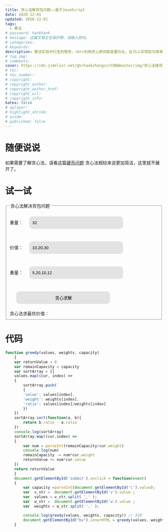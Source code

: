```yaml
---
title: 贪心法解背包问题——基于JavaScript
date: 2020-12-01
updated: 2020-12-01
tags:
  - 算法
# password: hankhank
# message: 这篇文章正在保护期，请输入密码。
# categories:
# keywords:
description: 算法实验中衍生的程序。<br>利用贪心原则取高重价比，在JS上实现较为简单。
# top_img:
# comments:
cover: https://cdn.jsdelivr.net/gh/hankzhangcn/CDN@master/img/贪心法接背包问题_封面.2zoqnvp2plq0.jpg
# toc:
# toc_number:
# copyright:
# copyright_author:
# copyright_author_href:
# copyright_url:
# copyright_info:
katex: false
# aplayer:
# highlight_shrink:
# aside:
# published: false
---
```


<style>
form input{
    height: 40px;
    margin: 20px;
    border-radius: 10px;
    padding-left: 10px;
    min-width: 300px;
    transition: box-shadow 0.25s ease;
    outline: none;
    border:none;
    background-color: #e3e3e3;
}
form input:hover{
      box-shadow:0 10px 8px rgba(0, 0, 0, 0.158);
  }
</style>
# 随便说说
如果需要了解贪心法，请看这篇[硬币问题](7df72f84cb13.html)
贪心法相较来说更加简洁，这里就不展开了。

# 试一试
<form>
    <fieldset>
    <legend>贪心法解决背包问题</legend>
        <a>重量：</a><input id='c' value='32' placeholder='32'/></br>
        <a>价值：</a><input id='v' value='10,20,30' placeholder='10,20,30'/></br>
        <a>重量：</a><input id='w' value='5,20,10,12' placeholder='5,20,10,12'/>
        <input type='button' id='submit' value='贪心求解'></input></br>
        <a>贪心法求最优价值：</a><a id='bv'></a>
    </fieldset>
</form>

<script>
    function greedy(values, weights, capacity)
    {
    var returnValue = 0
    var remainCapacity = capacity
    var sortArray = []
    values.map((cur, index) =>
    {
        sortArray.push(
        {
        'value': values[index],
        'weight': weights[index],
        'ratio': values[index]/weights[index]
        })
    })
    sortArray.sort(function(a, b){
        return b.ratio - a.ratio
    })
    console.log(sortArray)
    sortArray.map((cur,index) =>
    {
        var num = parseInt(remainCapacity/cur.weight)
        console.log(num)
        remainCapacity -= num*cur.weight
        returnValue += num*cur.value
    })
    return returnValue
    }
    document.getElementById('submit').onclick = function(event)
    {
        var capacity =parseInt(document.getElementById('c').value);
        var  v_str =  document.getElementById('v').value ;
        var  values = v_str.split( ',' );
        var  w_str =  document.getElementById('w').value ;
        var  weights = w_str.split( ',' );

        console.log(greedy(values, weights, capacity)) // 320
        document.getElementById("bv").innerHTML = greedy(values, weights, capacity);
    }
</script>

# 代码
```js
function greedy(values, weights, capacity)
    {
    var returnValue = 0
    var remainCapacity = capacity
    var sortArray = []
    values.map((cur, index) =>
    {
        sortArray.push(
        {
        'value': values[index],
        'weight': weights[index],
        'ratio': values[index]/weights[index]
        })
    })
    sortArray.sort(function(a, b){
        return b.ratio - a.ratio
    })
    console.log(sortArray)
    sortArray.map((cur,index) =>
    {
        var num = parseInt(remainCapacity/cur.weight)
        console.log(num)
        remainCapacity -= num*cur.weight
        returnValue += num*cur.value
    })
    return returnValue
    }
    document.getElementById('submit').onclick = function(event)
    {
        var capacity =parseInt(document.getElementById('c').value);
        var  v_str =  document.getElementById('v').value ;
        var  values = v_str.split( ',' );
        var  w_str =  document.getElementById('w').value ;
        var  weights = w_str.split( ',' );

        console.log(greedy(values, weights, capacity)) // 320
        document.getElementById("bv").innerHTML = greedy(values, weights, capacity);
    }
```